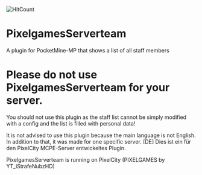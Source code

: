 
![HitCount](http://hits.dwyl.io/YTiStrafeNubzHD/PixelgamesServerteam.svg)

# PixelgamesServerteam
A plugin for PocketMine-MP that shows a list of all staff members

# Please do not use PixelgamesServerteam for your server.

You should not use this plugin as the staff list cannot be simply modified with a config and the list is filled with personal data!

It is not advised to use this plugin because the main language is not English. In addition to that, it was made for one specific server. [DE] Dies ist ein für den PixelCity MCPE-Server entwickeltes Plugin.

PixelgamesServerteam is running on PixelCity (PIXELGAMES by YT_iStrafeNubzHD)
